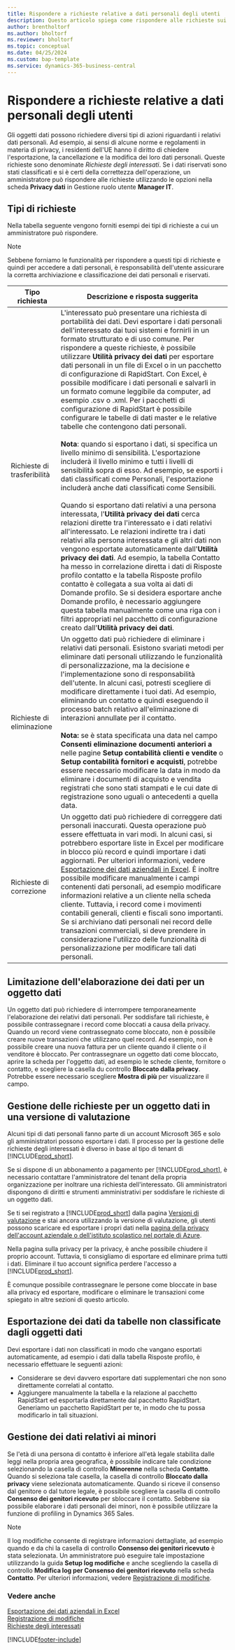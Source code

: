 ```yaml
---
title: Rispondere a richieste relative a dati personali degli utenti
description: Questo articolo spiega come rispondere alle richieste sui dati personali.
author: brentholtorf
ms.author: bholtorf
ms.reviewer: bholtorf
ms.topic: conceptual
ms.date: 04/25/2024
ms.custom: bap-template
ms.service: dynamics-365-business-central
---
```


# <a name="responding-to-requests-about-users-personal-data"></a>Rispondere a richieste relative a dati personali degli utenti

Gli oggetti dati possono richiedere diversi tipi di azioni riguardanti i relativi dati personali. Ad esempio, ai sensi di alcune norme e regolamenti in materia di privacy, i residenti dell'UE hanno il diritto di chiedere l'esportazione, la cancellazione e la modifica dei loro dati personali. Queste richieste sono denominate *Richieste degli interessati*. Se i dati riservati sono stati classificati e si è certi della correttezza dell'operazione, un amministratore può rispondere alle richieste utilizzando le opzioni nella scheda **Privacy dati** in Gestione ruolo utente **Manager IT**.

## <a name="types-of-requests"></a>Tipi di richieste

Nella tabella seguente vengono forniti esempi dei tipi di richieste a cui un amministratore può rispondere.

> [!Note]
> Sebbene forniamo le funzionalità per rispondere a questi tipi di richieste e quindi per accedere a dati personali, è responsabilità dell'utente assicurare la corretta archiviazione e classificazione dei dati personali e riservati.

|Tipo richiesta|Descrizione e risposta suggerita|
|-----|-----|
|Richieste di trasferibilità|L'interessato può presentare una richiesta di portabilità dei dati. Devi esportare i dati personali dell'interessato dai tuoi sistemi e fornirli in un formato strutturato e di uso comune. Per rispondere a queste richieste, è possibile utilizzare **Utilità privacy dei dati** per esportare dati personali in un file di Excel o in un pacchetto di configurazione di RapidStart. Con Excel, è possibile modificare i dati personali e salvarli in un formato comune leggibile da computer, ad esempio .csv o .xml. Per i pacchetti di configurazione di RapidStart è possibile configurare le tabelle di dati master e le relative tabelle che contengono dati personali. <br><br> **Nota**: quando si esportano i dati, si specifica un livello minimo di sensibilità. L'esportazione includerà il livello minimo e tutti i livelli di sensibilità sopra di esso. Ad esempio, se esporti i dati classificati come Personali, l'esportazione includerà anche dati classificati come Sensibili. <br><br>Quando si esportano dati relativi a una persona interessata, l'**Utilità privacy dei dati** cerca relazioni dirette tra l'interessato e i dati relativi all'interessato. Le relazioni indirette tra i dati relativi alla persona interessata e gli altri dati non vengono esportate automaticamente dall'**Utilità privacy dei dati**. Ad esempio, la tabella Contatto ha messo in correlazione diretta i dati di Risposte profilo contatto e la tabella Risposte profilo contatto è collegata a sua volta ai dati di Domande profilo. Se si desidera esportare anche Domande profilo, è necessario aggiungere questa tabella manualmente come una riga con i filtri appropriati nel pacchetto di configurazione creato dall'**Utilità privacy dei dati**.|
|Richieste di eliminazione|Un oggetto dati può richiedere di eliminare i relativi dati personali. Esistono svariati metodi per eliminare dati personali utilizzando le funzionalità di personalizzazione, ma la decisione e l'implementazione sono di responsabilità dell'utente. In alcuni casi, potresti scegliere di modificare direttamente i tuoi dati. Ad esempio, eliminando un contatto e quindi eseguendo il processo batch relativo all'eliminazione di interazioni annullate per il contatto. <br><br> **Nota:** se è stata specificata una data nel campo **Consenti eliminazione documenti anteriori a** nelle pagine **Setup contabilità clienti e vendite** o **Setup contabilità fornitori e acquisti**, potrebbe essere necessario modificare la data in modo da eliminare i documenti di acquisto e vendita registrati che sono stati stampati e le cui date di registrazione sono uguali o antecedenti a quella data.|
|Richieste di correzione|Un oggetto dati può richiedere di correggere dati personali inaccurati. Questa operazione può essere effettuata in vari modi. In alcuni casi, si potrebbero esportare liste in Excel per modificare in blocco più record e quindi importare i dati aggiornati. Per ulteriori informazioni, vedere [Esportazione dei dati aziendali in Excel](about-export-data.md). È inoltre possibile modificare manualmente i campi contenenti dati personali, ad esempio modificare informazioni relative a un cliente nella scheda cliente. Tuttavia, i record come i movimenti contabili generali, clienti e fiscali sono importanti. Se si archiviano dati personali nei record delle transazioni commerciali, si deve prendere in considerazione l'utilizzo delle funzionalità di personalizzazione per modificare tali dati personali.|

## <a name="restrict-data-processing-for-a-data-subject"></a>Limitazione dell'elaborazione dei dati per un oggetto dati

Un oggetto dati può richiedere di interrompere temporaneamente l'elaborazione dei relativi dati personali. Per soddisfare tali richieste, è possibile contrassegnare i record come bloccati a causa della privacy. Quando un record viene contrassegnato come bloccato, non è possibile creare nuove transazioni che utilizzano quel record. Ad esempio, non è possibile creare una nuova fattura per un cliente quando il cliente o il venditore è bloccato. Per contrassegnare un oggetto dati come bloccato, aprire la scheda per l'oggetto dati, ad esempio le schede cliente, fornitore o contatto, e scegliere la casella du controllo **Bloccato dalla privacy**. Potrebbe essere necessario scegliere **Mostra di più** per visualizzare il campo.  

## <a name="handling-data-subject-requests-when-using-a-trial-version"></a>Gestione delle richieste per un oggetto dati in una versione di valutazione

Alcuni tipi di dati personali fanno parte di un account Microsoft 365 e solo gli amministratori possono esportare i dati. Il processo per la gestione delle richieste degli interessati è diverso in base al tipo di tenant di [!INCLUDE[prod_short](includes/prod_short.md)].

Se si dispone di un abbonamento a pagamento per [!INCLUDE[prod_short](includes/prod_short.md)], è necessario contattare l'amministratore del tenant della propria organizzazione per inoltrare una richiesta dell'interessato. Gli amministratori dispongono di diritti e strumenti amministrativi per soddisfare le richieste di un oggetto dati.

Se ti sei registrato a [!INCLUDE[prod_short](includes/prod_short.md)] dalla pagina [Versioni di valutazione](https://trials.dynamics.com/) e stai ancora utilizzando la versione di valutazione, gli utenti possono scaricare ed esportare i propri dati nella [pagina della privacy dell'account aziendale o dell'istituto scolastico nel portale di Azure](https://portal.azure.com#blade/Microsoft_AAD_IAM/GDPRViralBlade).

Nella pagina sulla privacy per la privacy, è anche possibile chiudere il proprio account. Tuttavia, ti consigliamo di esportare ed eliminare prima tutti i dati. Eliminare il tuo account significa perdere l'accesso a [!INCLUDE[prod_short](includes/prod_short.md)].

È comunque possibile contrassegnare le persone come bloccate in base alla privacy ed esportare, modificare o eliminare le transazioni come spiegato in altre sezioni di questo articolo.  

## <a name="exporting-data-from-tables-not-classified-by-data-subject"></a>Esportazione dei dati da tabelle non classificate dagli oggetti dati

Devi esportare i dati non classificati in modo che vangano esportati automaticamente, ad esempio i dati dalla tabella Risposte profilo, è necessario effettuare le seguenti azioni:

* Considerare se devi davvero esportare dati supplementari che non sono direttamente correlati al contatto.
* Aggiungere manualmente la tabella e la relazione al pacchetto RapidStart ed esportarla direttamente dal pacchetto RapidStart. Generiamo un pacchetto RapidStart per te, in modo che tu possa modificarlo in tali situazioni.

## <a name="handling-data-about-minors"></a>Gestione dei dati relativi ai minori

Se l'età di una persona di contatto è inferiore all'età legale stabilita dalle leggi nella propria area geografica, è possibile indicare tale condizione selezionando la casella di controllo **Minorenne** nella scheda **Contatto**. Quando si seleziona tale casella, la casella di controllo **Bloccato dalla privacy** viene selezionata automaticamente. Quando si riceve il consenso dal genitore o dal tutore legale, è possibile scegliere la casella di controllo **Consenso dei genitori ricevuto** per sbloccare il contatto. Sebbene sia possibile elaborare i dati personali dei minori, non è possibile utilizzare la funzione di profiling in Dynamics 365 Sales.

> [!Note]
> Il log modifiche consente di registrare informazioni dettagliate, ad esempio quando e da chi la casella di controllo **Consenso dei genitori ricevuto** è stata selezionata. Un amministratore può eseguire tale impostazione utilizzando la guida **Setup log modifiche** e anche scegliendo la casella di controllo **Modifica log per Consenso dei genitori ricevuto** nella scheda **Contatto**. Per ulteriori informazioni, vedere [Registrazione di modifiche](across-log-changes.md).  

### <a name="see-also"></a>Vedere anche

<!-- [Classifying Data](/dynamics-nav/classifying-data?toc=/dynamics365/business-central/toc.json)  
[Classifying Data Sensitivity](admin-classifying-data-sensitivity.md)  -->
[Esportazione dei dati aziendali in Excel](about-export-data.md)  
[Registrazione di modifiche](across-log-changes.md)  
[Richieste degli interessati](/microsoft-365/compliance/gdpr-data-subject-requests)  

[!INCLUDE[footer-include](includes/footer-banner.md)]
